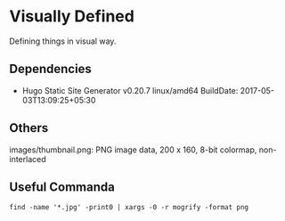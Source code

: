 # Visually Defined

Defining things in visual way.

## Dependencies
* Hugo Static Site Generator v0.20.7 linux/amd64 BuildDate: 2017-05-03T13:09:25+05:30

## Others
images/thumbnail.png: PNG image data, 200 x 160, 8-bit colormap, non-interlaced

## Useful Commanda
`find -name '*.jpg' -print0 | xargs -0 -r mogrify -format png`
